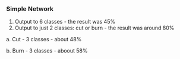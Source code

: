 ### Simple Network

1. Output to 6 classes - the result was 45%
2. Output to just 2 classes: cut or burn - the result was around 80%

  a. Cut - 3 classes - about 48%
  
  b. Burn - 3 classes - aboout 58%
  
